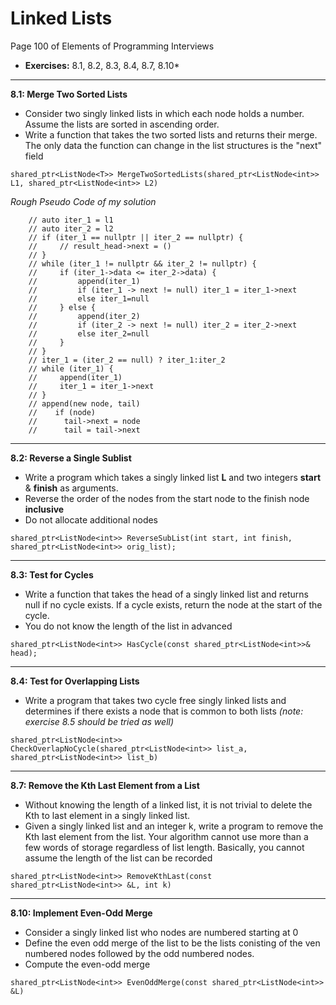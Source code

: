 # Linked Lists #
Page 100 of Elements of Programming Interviews

*   **Exercises:** 8.1, 8.2, 8.3, 8.4, 8.7, 8.10*

---

**8.1: Merge Two Sorted Lists**

*   Consider two singly linked lists in which each node holds a number. Assume the lists are sorted in ascending order. 
*   Write a function that takes the two sorted lists and returns their merge. The only data the function can change in the list structures is the "next" field

`shared_ptr<ListNode<T>> MergeTwoSortedLists(shared_ptr<ListNode<int>> L1, shared_ptr<ListNode<int>> L2)`

_Rough Pseudo Code of my solution_

```
    // auto iter_1 = l1
    // auto iter_2 = l2
    // if (iter_1 == nullptr || iter_2 == nullptr) {
    //     // result_head->next = ()
    // }
    // while (iter_1 != nullptr && iter_2 != nullptr) {
    //     if (iter_1->data <= iter_2->data) {
    //         append(iter_1)
    //         if (iter_1 -> next != null) iter_1 = iter_1->next
    //         else iter_1=null
    //     } else {
    //         append(iter_2)
    //         if (iter_2 -> next != null) iter_2 = iter_2->next
    //         else iter_2=null
    //     }
    // }
    // iter_1 = (iter_2 == null) ? iter_1:iter_2
    // while (iter_1) {
    //     append(iter_1)
    //     iter_1 = iter_1->next
    // }
    // append(new node, tail)
    //    if (node)
    //      tail->next = node
    //      tail = tail->next
```

---

**8.2: Reverse a Single Sublist**

*   Write a program which takes a singly linked list **L** and two integers **start** & **finish** as arguments.
*   Reverse the order of the nodes from the start node to the finish node **inclusive**
*   Do not allocate additional nodes

`shared_ptr<ListNode<int>> ReverseSubList(int start, int finish,
                                         shared_ptr<ListNode<int>> orig_list);`

---

**8.3: Test for Cycles**

*   Write a function that takes the head of a singly linked list and returns null if no cycle exists. If a cycle exists, return the node at the start of the cycle.
*   You do not know the length of the list in advanced


`shared_ptr<ListNode<int>> HasCycle(const shared_ptr<ListNode<int>>& head);`

---

**8.4: Test for Overlapping Lists**

*   Write a program that takes two cycle free singly linked lists and determines if there exists a node that is common to both lists _(note: exercise 8.5 should be tried as well)_

`shared_ptr<ListNode<int>> CheckOverlapNoCycle(shared_ptr<ListNode<int>> list_a, shared_ptr<ListNode<int>> list_b)`

---

**8.7: Remove the Kth Last Element from a List**

*   Without knowing the length of a linked list, it is not trivial to delete the Kth to last element in a singly linked list.
*   Given a singly linked list and an integer k, write a program to remove the Kth last element from the list. Your algorithm cannot use more than a few words of storage regardless of list length. Basically, you cannot assume the length of the list can be recorded

`shared_ptr<ListNode<int>> RemoveKthLast(const shared_ptr<ListNode<int>> &L, int k)`

---

**8.10: Implement Even-Odd Merge**

*   Consider a singly linked list who nodes are numbered starting at 0
*   Define the even odd merge of the list to be the lists conisting of the ven numbered nodes followed by the odd numbered nodes. 
*   Compute the even-odd merge

`shared_ptr<ListNode<int>> EvenOddMerge(const shared_ptr<ListNode<int>> &L)`

